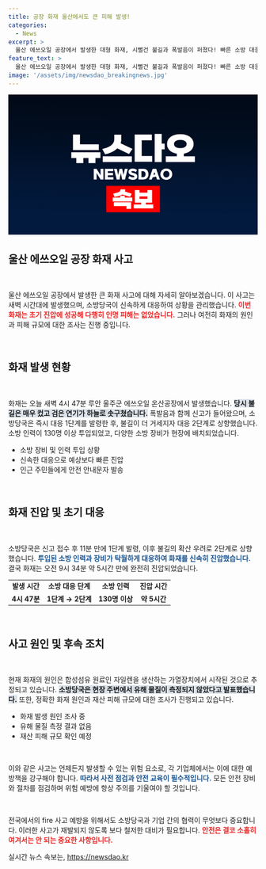 ```yaml
---
title: 공장 화재 울산에서도 큰 피해 발생!
categories:
  - News
excerpt: >
  울산 에쓰오일 공장에서 발생한 대형 화재, 시뻘건 불길과 폭발음이 퍼졌다! 빠른 소방 대응으로 5시간 만에 진압되었고, 인명 피해는 없었지만 주민들은 긴장한 채 대피했다. 자세한 상황을 확인해보세요!
feature_text: >
  울산 에쓰오일 공장에서 발생한 대형 화재, 시뻘건 불길과 폭발음이 퍼졌다! 빠른 소방 대응으로 5시간 만에 진압되었고, 인명 피해는 없었지만 주민들은 긴장한 채 대피했다. 자세한 상황을 확인해보세요!
image: '/assets/img/newsdao_breakingnews.jpg'
---
```


<p><img src="/assets/img/newsdao_breakingnews.jpg" alt="firstkoreanews 속보" /></p>

<h2 data-ke-size="size26">울산 에쓰오일 공장 화재 사고</h2>

<p data-ke-size="size16">&nbsp;</p>

<p>울산 에쓰오일 공장에서 발생한 큰 화재 사고에 대해 자세히 알아보겠습니다. 이 사고는 새벽 시간대에 발생했으며, 소방당국이 신속하게 대응하여 상황을 관리했습니다. <b><span style="color: #ee2323;">이번 화재는 초기 진압에 성공해 다행히 인명 피해는 없었습니다.</span></b> 그러나 여전히 화재의 원인과 피해 규모에 대한 조사는 진행 중입니다.</p>

<p data-ke-size="size16">&nbsp;</p>

<h2 data-ke-size="size26">화재 발생 현황</h2>

<p data-ke-size="size16">&nbsp;</p>

<p>화재는 오늘 새벽 4시 47분 루안 울주군 에쓰오일 온산공장에서 발생했습니다. <b><span style="background-color: #21538527;">당시 불길은 매우 컸고 검은 연기가 하늘로 솟구쳤습니다.</span></b> 폭발음과 함께 신고가 들어왔으며, 소방당국은 즉시 대응 1단계를 발령한 후, 불길이 더 거세지자 대응 2단계로 상향했습니다. 소방 인력이 130명 이상 투입되었고, 다양한 소방 장비가 현장에 배치되었습니다.</p>

<ul>
    <li>소방 장비 및 인력 투입 상황</li>
    <li>신속한 대응으로 예상보다 빠른 진압</li>
    <li>인근 주민들에게 안전 안내문자 발송</li>
</ul>

<p data-ke-size="size16">&nbsp;</p>

<h2 data-ke-size="size26">화재 진압 및 초기 대응</h2>

<p data-ke-size="size16">&nbsp;</p>

<p>소방당국은 신고 접수 후 11분 만에 1단계 발령, 이후 불길의 확산 우려로 2단계로 상향했습니다. <b><span style="color: #1a5490;">투입된 소방 인력과 장비가 탁월하게 대응하여 화재를 신속히 진압했습니다.</span></b> 결국 화재는 오전 9시 34분 약 5시간 만에 완전히 진압되었습니다.</p>

<table>
    <tr>
        <td style="text-align: center; height: 17px;"><b>발생 시간</b></td>
        <td style="text-align: center; height: 17px;"><b>소방 대응 단계</b></td>
        <td style="text-align: center; height: 17px;"><b>소방 인력</b></td>
        <td style="text-align: center; height: 17px;"><b>진압 시간</b></td>
    </tr>
    <tr>
        <td style="text-align: center; height: 17px;"><b>4시 47분</b></td>
        <td style="text-align: center; height: 17px;"><b>1단계 → 2단계</b></td>
        <td style="text-align: center; height: 17px;"><b>130명 이상</b></td>
        <td style="text-align: center; height: 17px;"><b>약 5시간</b></td>
    </tr>
</table>

<p data-ke-size="size16">&nbsp;</p>

<h2 data-ke-size="size26">사고 원인 및 후속 조치</h2>

<p data-ke-size="size16">&nbsp;</p>

<p>현재 화재의 원인은 합성섬유 원료인 자일렌을 생산하는 가열장치에서 시작된 것으로 추정되고 있습니다. <b><span style="background-color: #21538527;">소방당국은 현장 주변에서 유해 물질이 측정되지 않았다고 발표했습니다.</span></b> 또한, 정확한 화재 원인과 재산 피해 규모에 대한 조사가 진행되고 있습니다.</p>

<ul>
    <li>화재 발생 원인 조사 중</li>
    <li>유해 물질 측정 결과 없음</li>
    <li>재산 피해 규모 확인 예정</li>
</ul>

<p data-ke-size="size16">&nbsp;</p>

<p>이와 같은 사고는 언제든지 발생할 수 있는 위험 요소로, 각 기업체에서는 이에 대한 예방책을 강구해야 합니다. <b><span style="color: #1a5490;">따라서 사전 점검과 안전 교육이 필수적입니다.</span></b> 모든 안전 장비와 절차를 점검하며 위험 예방에 항상 주의를 기울여야 할 것입니다. </p>

<p data-ke-size="size16">&nbsp;</p>

<p>전국에서의 fire 사고 예방을 위해서도 소방당국과 기업 간의 협력이 무엇보다 중요합니다. 이러한 사고가 재발되지 않도록 보다 철저한 대비가 필요합니다. <b><span style="color: #ee2323;">안전은 결코 소홀히 여겨서는 안 되는 중요한 사항입니다.</span></b></p>
실시간 뉴스 속보는, <a href="https://newsdao.kr" rel="dofollow">https://newsdao.kr</a>


